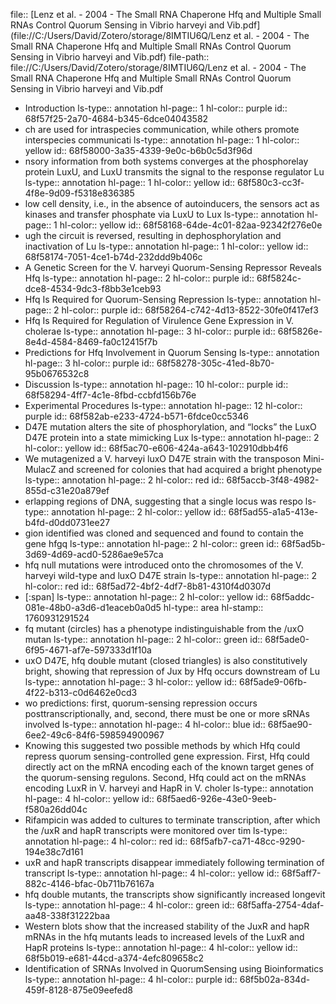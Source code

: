 file:: [Lenz et al. - 2004 - The Small RNA Chaperone Hfq and Multiple Small RNAs Control Quorum Sensing in Vibrio harveyi and Vib.pdf](file://C:/Users/David/Zotero/storage/8IMTIU6Q/Lenz et al. - 2004 - The Small RNA Chaperone Hfq and Multiple Small RNAs Control Quorum Sensing in Vibrio harveyi and Vib.pdf)
file-path:: file://C:/Users/David/Zotero/storage/8IMTIU6Q/Lenz et al. - 2004 - The Small RNA Chaperone Hfq and Multiple Small RNAs Control Quorum Sensing in Vibrio harveyi and Vib.pdf

- Introduction
  ls-type:: annotation
  hl-page:: 1
  hl-color:: purple
  id:: 68f57f25-2a70-4684-b345-6dce04043582
- ch are used for intraspecies communication, while others promote interspecies communicati
  ls-type:: annotation
  hl-page:: 1
  hl-color:: yellow
  id:: 68f58000-3a35-4339-9e0c-b6b0c5d3f96d
- nsory information from both systems converges at the phosphorelay protein LuxU, and LuxU transmits the signal to the response regulator Lu
  ls-type:: annotation
  hl-page:: 1
  hl-color:: yellow
  id:: 68f580c3-cc3f-4f8e-9d09-f5318e836385
- low cell density, i.e., in the absence of autoinducers, the sensors act as kinases and transfer phosphate via LuxU to Lux
  ls-type:: annotation
  hl-page:: 1
  hl-color:: yellow
  id:: 68f58168-64de-4c01-82aa-92342f276e0e
- ugh the circuit is reversed, resulting in dephosphorylation and inactivation of Lu
  ls-type:: annotation
  hl-page:: 1
  hl-color:: yellow
  id:: 68f58174-7051-4ce1-b74d-232ddd9b406c
- A Genetic Screen for the V. harveyi Quorum-Sensing Repressor Reveals Hfq
  ls-type:: annotation
  hl-page:: 2
  hl-color:: purple
  id:: 68f5824c-dce8-4534-9dc3-f8bb3e1ceb93
- Hfq Is Required for Quorum-Sensing Repression
  ls-type:: annotation
  hl-page:: 2
  hl-color:: purple
  id:: 68f58264-c742-4d13-8522-30fe0f417ef3
- Hfq Is Required for Regulation of Virulence Gene Expression in V. cholerae
  ls-type:: annotation
  hl-page:: 3
  hl-color:: purple
  id:: 68f5826e-8e4d-4584-8469-fa0c12415f7b
- Predictions for Hfq Involvement in Quorum Sensing
  ls-type:: annotation
  hl-page:: 3
  hl-color:: purple
  id:: 68f58278-305c-41ed-8b70-95b0676532c8
- Discussion
  ls-type:: annotation
  hl-page:: 10
  hl-color:: purple
  id:: 68f58294-4ff7-4c1e-8fbd-ccbfd156b76e
- Experimental Procedures
  ls-type:: annotation
  hl-page:: 12
  hl-color:: purple
  id:: 68f582ab-e233-4724-b571-6fdce0cc5346
- D47E mutation alters the site of phosphorylation, and “locks” the LuxO D47E protein into a state mimicking Lux
  ls-type:: annotation
  hl-page:: 2
  hl-color:: yellow
  id:: 68f5ac70-e606-424a-a643-102910dbb4f6
- We mutagenized a V. harveyi luxO D47E strain with the transposon Mini-MulacZ and screened for colonies that had acquired a bright phenotype
  ls-type:: annotation
  hl-page:: 2
  hl-color:: red
  id:: 68f5accb-3f48-4982-855d-c31e20a879ef
- erlapping regions of DNA, suggesting that a single locus was respo
  ls-type:: annotation
  hl-page:: 2
  hl-color:: yellow
  id:: 68f5ad55-a1a5-413e-b4fd-d0dd0731ee27
- gion identified was cloned and sequenced and found to contain the gene hfgq
  ls-type:: annotation
  hl-page:: 2
  hl-color:: green
  id:: 68f5ad5b-3d69-4d69-acd0-5286ae9e57ca
- hfq null mutations were introduced onto the chromosomes of the V. harveyi wild-type and luxO D47E strain
  ls-type:: annotation
  hl-page:: 2
  hl-color:: red
  id:: 68f5ad72-4bf2-4df7-8b81-4310f4d0307d
- [:span]
  ls-type:: annotation
  hl-page:: 2
  hl-color:: yellow
  id:: 68f5addc-081e-48b0-a3d6-d1eaceb0a0d5
  hl-type:: area
  hl-stamp:: 1760931291524
- fq mutant (circles) has a phenotype indistinguishable from the /uxO mutan
  ls-type:: annotation
  hl-page:: 2
  hl-color:: green
  id:: 68f5ade0-6f95-4671-af7e-597333d1f10a
- uxO D47E, hfq double mutant (closed triangles) is also constitutively bright, showing that repression of Jux by Hfq occurs downstream of Lu
  ls-type:: annotation
  hl-page:: 3
  hl-color:: yellow
  id:: 68f5ade9-06fb-4f22-b313-c0d6462e0cd3
- wo predictions: first, quorum-sensing repression occurs posttranscriptionally, and, second, there must be one or more sRNAs involved
  ls-type:: annotation
  hl-page:: 4
  hl-color:: blue
  id:: 68f5ae90-6ee2-49c6-84f6-598594900967
- Knowing this suggested two possible methods by which Hfq could repress quorum sensing-controlled gene expression. First, Hfq could directly act on the mRNA encoding each of the known target genes of the quorum-sensing regulons. Second, Hfq could act on the mRNAs encoding LuxR in V. harveyi and HapR in V. choler
  ls-type:: annotation
  hl-page:: 4
  hl-color:: yellow
  id:: 68f5aed6-926e-43e0-9eeb-f580a26dd04c
- Rifampicin was added to cultures to terminate transcription, after which the /uxR and hapR transcripts were monitored over tim
  ls-type:: annotation
  hl-page:: 4
  hl-color:: red
  id:: 68f5afb7-ca71-48cc-9290-194e38c7d161
- uxR and hapR transcripts disappear immediately following termination of transcript
  ls-type:: annotation
  hl-page:: 4
  hl-color:: yellow
  id:: 68f5aff7-882c-4146-bfac-0b711b76167a
- hfq double mutants, the transcripts show significantly increased longevit
  ls-type:: annotation
  hl-page:: 4
  hl-color:: green
  id:: 68f5affa-2754-4daf-aa48-338f31222baa
- Western blots show that the increased stability of the JuxR and hapR mRNAs in the hfq mutants leads to increased levels of the LuxR and HapR proteins
  ls-type:: annotation
  hl-page:: 4
  hl-color:: yellow
  id:: 68f5b019-e681-44cd-a374-4efc809658c2
- Identification of SRNAs Involved in QuorumSensing using Bioinformatics
  ls-type:: annotation
  hl-page:: 4
  hl-color:: purple
  id:: 68f5b02a-834d-459f-8128-875e09eefed8